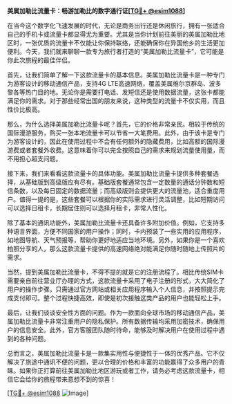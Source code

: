 **美属加勒比流量卡：畅游加勒比的数字通行证[[TG💪+ @esim1088](https://t.me/s/esim1088)]**

在当今这个数字化飞速发展的时代，无论是商务出行还是休闲旅行，拥有一张适合自己的手机卡或流量卡都显得尤为重要。尤其是当你计划前往美丽的美属加勒比地区时，一张优质的流量卡不仅能让你保持联络，还能确保你在异国他乡的生活更加便利。今天，我们就来聊聊一款专为旅行者打造的“美属加勒比流量卡”，它可能是你此次旅程的最佳伴侣。

首先，让我们简单了解一下这款流量卡的基本信息。美属加勒比流量卡是一种专门为游客设计的移动通信产品，支持4G LTE高速网络，覆盖美属维尔京群岛、波多黎各等热门目的地。无论你是需要打电话、发短信还是使用数据流量，这张卡都能满足你的需求。对于那些经常出国的朋友来说，这种类型的流量卡不仅实用，而且性价比极高。

那么，为什么选择美属加勒比流量卡呢？首先，它的价格非常亲民。相较于传统的国际漫游服务，购买一张本地流量卡可以节省一大笔费用。此外，由于该卡是专门为游客设计的，因此在使用过程中不会有任何额外的隐藏费用，比如高额的国际漫游费或者套餐外收费。这意味着你可以完全按照自己的需求来规划流量使用量，而不用担心超支问题。

接下来，我们来看看这款流量卡的具体功能。美属加勒比流量卡提供多种套餐选择，从基础版到高级版应有尽有。基础版套餐通常包含一定数量的通话分钟数和短信条数，以及每日固定的数据流量；而高级版则会提供更大的流量池，适合重度用户。值得一提的是，这些套餐可以根据你的实际需求进行灵活调整，比如短期访问可以选择日租卡，长期居住则可以选择月租卡，非常人性化。

除了基本的通讯功能外，美属加勒比流量卡还具备许多附加价值。例如，它支持多种语言界面，方便不同国家的用户操作；同时，卡内预装了一些实用的应用程序，如地图导航、天气预报等，帮助你更好地适应当地环境。另外，如果你是一个喜欢拍照分享的人，那么这款流量卡提供的高速网络绝对能满足你随时随地上传照片的需求。

当然，提到美属加勒比流量卡，不得不提的就是它的注册流程了。相比传统SIM卡需要亲自前往营业厅办理的方式，这款流量卡采用了电子注册的形式，大大简化了用户的操作步骤。只需通过官方网站或相关应用程序输入个人信息，并按照提示完成支付即可。整个过程快捷高效，即使是初次接触这类产品的用户也能轻松上手。

最后，让我们谈谈安全性方面的问题。作为一款面向全球市场的移动通信产品，美属加勒比流量卡非常注重用户的隐私保护。所有数据传输均采用加密技术，确保用户的信息安全。此外，官方客服团队随时待命，能够及时解决用户在使用过程中遇到的各种问题。

总而言之，美属加勒比流量卡是一款集实用性与便捷性于一体的优秀产品。它不仅解决了旅途中通讯不便的问题，更以合理的价格和丰富的功能赢得了众多用户的青睐。如果你正打算前往美属加勒比地区游玩或者工作，请务必考虑这款流量卡，相信它会给你的旅程带来意想不到的惊喜！

[[TG💪+ @esim1088](https://t.me/s/esim1088) ![Image](https://i.postimg.cc/4NQfJmqS/Snipaste-2025-05-13-00-14-12.png)]